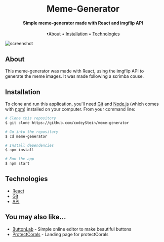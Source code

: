 
<h1 align="center">
  <br>
  <br>
	Meme-Generator
</h1>

<h4 align="center">Simple meme-generator made with React and imgflip API</h4>


<p align="center">
 •<a href="#About">About</a> •
  <a href="#Installation">Installation</a> •
  <a href="#Technologies">Technologies</a> 
</p>

![screenshot](https://user-images.githubusercontent.com/97049247/173434867-75b51d91-c587-431c-bcc0-4f6522d8eee3.png)

## About

This meme-generator was made with React, using the imgflip API to generate the meme images. It was made following a scrimba couse.

## Installation

To clone and run this application, you'll need [Git](https://git-scm.com) and [Node.js](https://nodejs.org/en/download/) (which comes with [npm](http://npmjs.com)) installed on your computer. From your command line:

```bash
# Clone this repository
$ git clone https://github.com/codeyStein/meme-generator

# Go into the repository
$ cd meme-generator

# Install dependencies
$ npm install

# Run the app
$ npm start
```

## Technologies

- [React](http://electron.atom.io/)
- [Git](https://git-scm.com/)
- [API](https://imgflip.com/api)


## You may also like...

- [ButtonLab](https://github.com/codeyStein/ButtonLab) - Simple online editor to make beautiful buttons 
- [ProtectCorals](https://github.com/codeyStein/ProtectCorals) - Landing page for protectCorals 



